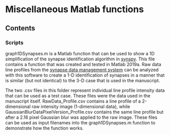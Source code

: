 # Miscellaneous Matlab functions

## Contents

### Scripts

graph1DSynapses.m is a Matlab function that can be used to show a 1D simplification of the synapse identification algorithm in [synspy](https://github.com/informatics-isi-edu/synspy/). This file contains a function that was created and tested in Matlab 2019a. Raw data line profiles from the [synapse data management system](synapse.isrd.isi.edu) can be analyzed with this software to create a 1-D identification of synapses in a manner that is similar (but not identical) to the 3-D case that is used in the manuscript. 

The two .csv files in this folder represent individual line profile intensity data that can be used as a test case. These files were the data used in the manuscript itself. RawData_Profile.csv contains a line profile of a 2-dimensional raw intensity image (1-dimensional data), while GaussianBlurDataPixelVersion_Profile.csv contains the same line profile but after a 2.16 pixel Gaussian blur was applied to the raw image. These files can be used as input filenames into the graph1DSynapses.m function to demonstrate how the function works.